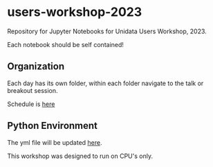 # users-workshop-2023

Repository for Jupyter Notebooks for Unidata Users Workshop, 2023.

Each notebook should be self contained!

## Organization

Each day has its own folder, within each folder navigate to the talk or breakout session.

Schedule is [here](https://www.unidata.ucar.edu/events/2023UsersWorkshop/#schedule)

## Python Environment

The yml file will be updated [here](https://github.com/Unidata/science-gateway/tree/master/jupyter-images).

This workshop was designed to run on CPU's only. 
